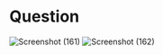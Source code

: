 # Question
![Screenshot (161)](https://github.com/aradhanayada/PW-assignment1-solution/assets/103102710/6a7ebc08-aefc-4c6f-b3a0-5645b4a8212c)
![Screenshot (162)](https://github.com/aradhanayada/PW-assignment1-solution/assets/103102710/bd8f6c4a-c3b4-49d9-addd-439c3cfeeb14)
